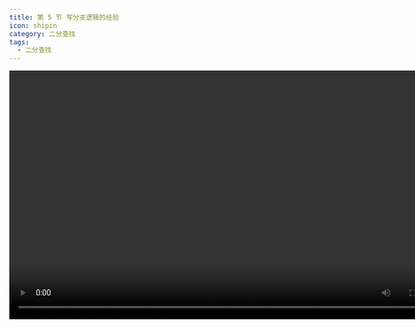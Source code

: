 ```yaml
---
title: 第 5 节 写分支逻辑的经验
icon: shipin
category: 二分查找
tags:
  - 二分查找
---
```


<video src="http://8.142.32.34:8990/binary-search/6-5.mp4" controls="controls" width="800" height="450">
Your browser does not support the video tag.
</video>
